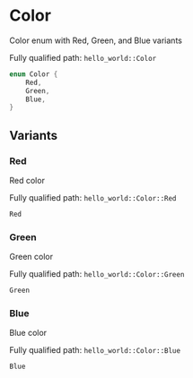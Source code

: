 # Color

Color enum with Red, Green, and Blue variants

Fully qualified path: `hello_world::Color`

```rust
enum Color {
    Red,
    Green,
    Blue,
}
```

## Variants

### Red

Red color

Fully qualified path: `hello_world::Color::Red`

```rust
Red
```


### Green

Green color

Fully qualified path: `hello_world::Color::Green`

```rust
Green
```


### Blue

Blue color

Fully qualified path: `hello_world::Color::Blue`

```rust
Blue
```


